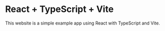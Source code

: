 # React + TypeScript + Vite

This website is a simple example app using React with TypeScript and Vite.
